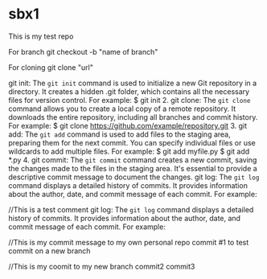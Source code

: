 # sbx1
This is my test repo

For branch 
git checkout -b "name of branch"

For cloning 
git clone "url"

 git init:
The `git init` command is used to initialize a new Git repository in a directory. It creates a hidden .git folder, which contains all the necessary files for version control. For example:
$ git init
2. git clone:
The `git clone` command allows you to create a local copy of a remote repository. It downloads the entire repository, including all branches and commit history. For example:
$ git clone https://github.com/example/repository.git
3. git add:
The `git add` command is used to add files to the staging area, preparing them for the next commit. You can specify individual files or use wildcards to add multiple files. For example:
$ git add myfile.py
$ git add *.py
4. git commit:
The `git commit` command creates a new commit, saving the changes made to the files in the staging area. It's essential to provide a descriptive commit message to document the changes.
git log:
The `git log` command displays a detailed history of commits. It provides information about the author, date, and commit message of each commit. For example:

//This is a test comment 
git log:
The `git log` command displays a detailed history of commits. It provides information about the author, date, and commit message of each commit. For example:

//This is my commit message to my own personal repo
commit #1 to test commit on a new branch

//This is my coomit to my new branch
commit2
commit3
